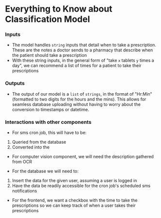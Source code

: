 # Everything to Know about Classification Model

### Inputs
- The model handles `string` inputs that detail when to take a prescription. These are the notes a doctor sends to a pharmacy that describe when the patient should take a prescription
- With these string inputs, in the general form of "take `x` tablets `y` times a day",  we can recommend a list of times for a patient to take their prescriptions

### Outputs
- The output of our model is a `list` of `strings`, in the format of "Hr:Min" (formatted to two digits for the hours and the mins). This allows for seamless database uploading without having to worry about the conversion to timestamps or datetime. 

### Interactions with other components
- For sms cron job, this will have to be:
1) Queried from the database
2) Converted into the 

- For computer vision component, we will need the description gathered from OCR

- For the database we will need to:
1) Insert the data for the given user, assuming a user is logged in
2) Have the data be readily accessible for the cron job's scheduled sms notifications

- For the frontend, we want a checkbox with the time to take the prescriptions so we can keep track of when a user takes their prescriptions
